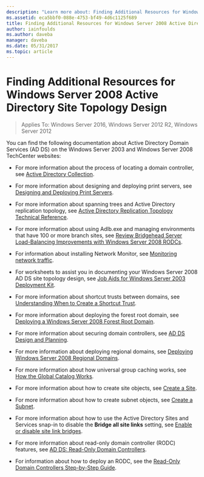 ```yaml
---
description: "Learn more about: Finding Additional Resources for Windows Server 2008 Active Directory Site Topology Design"
ms.assetid: eca5bbf0-088e-4753-bf49-4d6c1125f689
title: Finding Additional Resources for Windows Server 2008 Active Directory Site Topology Design
author: iainfoulds
ms.author: daveba
manager: daveba
ms.date: 05/31/2017
ms.topic: article
---
```


# Finding Additional Resources for Windows Server 2008 Active Directory Site Topology Design

> Applies To: Windows Server 2016, Windows Server 2012 R2, Windows Server 2012

You can find the following documentation about Active Directory Domain Services (AD DS) on the Windows Server 2003 and  Windows Server 2008  TechCenter websites:

- For more information about the process of locating a domain controller, see [Active Directory Collection](/previous-versions/windows/it-pro/windows-server-2003/cc780036(v=ws.10)).

- For more information about designing and deploying print servers, see [Designing and Deploying Print Servers](/previous-versions/windows/it-pro/windows-server-2003/cc785842(v=ws.10)).

- For more information about spanning trees and Active Directory replication topology, see [Active Directory Replication Topology Technical Reference](/previous-versions/windows/it-pro/windows-server-2003/cc755326(v=ws.10)).

- For more information about using Adlb.exe and managing environments that have 100 or more branch sites, see [Review Bridgehead Server Load-Balancing Improvements with Windows Server 2008 RODCs](/previous-versions/windows/it-pro/windows-server-2008-r2-and-2008/dd735927(v%3dws.10)).

- For information about installing Network Monitor, see [Monitoring network traffic](/previous-versions/windows/it-pro/windows-server-2003/cc783075(v=ws.10)).

- For worksheets to assist you in documenting your  Windows Server 2008 AD DS site topology design, see [Job Aids for Windows Server 2003 Deployment Kit](https://microsoft.com/download/details.aspx?id=9608).

- For more information about shortcut trusts between domains, see [Understanding When to Create a Shortcut Trust](/previous-versions/windows/it-pro/windows-server-2008-r2-and-2008/cc754538(v=ws.11)).

- For more information about deploying the forest root domain, see [Deploying a Windows Server 2008 Forest Root Domain](/previous-versions/windows/it-pro/windows-server-2008-r2-and-2008/cc731174(v=ws.10)).

- For more information about securing domain controllers, see [AD DS Design and Planning](./ad-ds-design-and-planning.md).

- For more information about deploying regional domains, see [Deploying Windows Server 2008 Regional Domains](/previous-versions/windows/it-pro/windows-server-2008-r2-and-2008/cc755118(v=ws.10)).

- For more information about how universal group caching works, see [How the Global Catalog Works](/previous-versions/windows/it-pro/windows-server-2003/cc737410(v=ws.10)).

- For more information about how to create site objects, see [Create a Site](/previous-versions/windows/it-pro/windows-server-2008-r2-and-2008/cc772304(v=ws.11)).

- For more information about how to create subnet objects, see [Create a Subnet](/previous-versions/windows/it-pro/windows-server-2008-r2-and-2008/cc770372(v=ws.11)).

- For more information about how to use the Active Directory Sites and Services snap-in to disable the **Bridge all site links** setting, see [Enable or disable site link bridges](/previous-versions/windows/it-pro/windows-server-2003/cc738789(v=ws.10)).

- For more information about read-only domain controller (RODC) features, see [AD DS: Read-Only Domain Controllers](/previous-versions/windows/it-pro/windows-server-2008-r2-and-2008/cc732801(v=ws.10)).

- For information about how to deploy an RODC, see the [Read-Only Domain Controllers Step-by-Step Guide](/previous-versions/windows/it-pro/windows-server-2008-r2-and-2008/cc772234(v=ws.10)).
